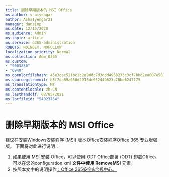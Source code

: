 ```yaml
---
title: 删除早期版本的 MSI Office
ms.author: v-aiyengar
author: AshaIyengar21
manager: dansimp
ms.date: 12/15/2020
ms.audience: Admin
ms.topic: article
ms.service: o365-administration
ROBOTS: NOINDEX, NOFOLLOW
localization_priority: Normal
ms.collection: Adm_O365
ms.custom:
- "9003886"
- "6940"
ms.openlocfilehash: 45e3cac521bc1c2a90dc7d3ddd4958233c3cf7bbd2ea007e581f343bca7b5631
ms.sourcegitcommit: b5f7da89a650d2915dc652449623c78be6247175
ms.translationtype: MT
ms.contentlocale: zh-CN
ms.lasthandoff: 08/05/2021
ms.locfileid: "54023764"
---
```

# <a name="remove-prior-msi-versions-of-office"></a>删除早期版本的 MSI Office

建议在安装Windows安装程序 (MSI) 版本Office安装程序Office 365 专业增强版。 下面将对此进行说明：

1. 如果使用 MSI 安装 Office，可以使用 ODT Office部署 (ODT) 卸载Office。 可以在您的configuration.xml **文件中使用 RemoveMSI** 元素。
1. 按照本文中的说明操作[：Office 365安全&合规中心。](https://go.microsoft.com/fwlink/p/?linkid=2077143)